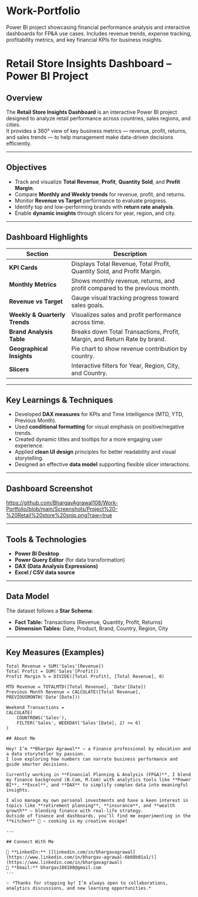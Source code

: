 # Work-Portfolio
Power BI project showcasing financial performance analysis and interactive dashboards for FP&amp;A use cases. Includes revenue trends, expense tracking, profitability metrics, and key financial KPIs for business insights.

# Retail Store Insights Dashboard – Power BI Project

## Overview

The **Retail Store Insights Dashboard** is an interactive Power BI project designed to analyze retail performance across countries, sales regions, and cities.  
It provides a 360° view of key business metrics — revenue, profit, returns, and sales trends — to help management make data-driven decisions efficiently.

---

## Objectives
- Track and visualize **Total Revenue**, **Profit**, **Quantity Sold**, and **Profit Margin**.
- Compare **Monthly and Weekly trends** for revenue, profit, and returns.
- Monitor **Revenue vs Target** performance to evaluate progress.
- Identify top and low-performing brands with **return rate analysis**.
- Enable **dynamic insights** through slicers for year, region, and city.

---

## Dashboard Highlights

| Section | Description |
|----------|-------------|
| **KPI Cards** | Displays Total Revenue, Total Profit, Quantity Sold, and Profit Margin. |
| **Monthly Metrics** | Shows monthly revenue, returns, and profit compared to the previous month. |
| **Revenue vs Target** | Gauge visual tracking progress toward sales goals. |
| **Weekly & Quarterly Trends** | Visualizes sales and profit performance across time. |
| **Brand Analysis Table** | Breaks down Total Transactions, Profit, Margin, and Return Rate by brand. |
| **Geographical Insights** | Pie chart to show revenue contribution by country. |
| **Slicers** | Interactive filters for Year, Region, City, and Country. |

---

## Key Learnings & Techniques
- Developed **DAX measures** for KPIs and Time Intelligence (MTD, YTD, Previous Month).
- Used **conditional formatting** for visual emphasis on positive/negative trends.
- Created dynamic titles and tooltips for a more engaging user experience.
- Applied **clean UI design** principles for better readability and visual storytelling.
- Designed an effective **data model** supporting flexible slicer interactions.

---

## Dashboard Screenshot

https://github.com/BhargavAgrawal108/Work-Portfolio/blob/main/Screenshots/Project%20-%20Retail%20store%20snip.png?raw=true

---

## Tools & Technologies
- **Power BI Desktop**
- **Power Query Editor** (for data transformation)
- **DAX (Data Analysis Expressions)**  
- **Excel / CSV data source**

---

## Data Model
The dataset follows a **Star Schema**:
- **Fact Table:** Transactions (Revenue, Quantity, Profit, Returns)
- **Dimension Tables:** Date, Product, Brand, Country, Region, City

---

## Key Measures (Examples)
```DAX
Total Revenue = SUM('Sales'[Revenue])
Total Profit = SUM('Sales'[Profit])
Profit Margin % = DIVIDE([Total Profit], [Total Revenue], 0)

MTD Revenue = TOTALMTD([Total Revenue], 'Date'[Date])
Previous Month Revenue = CALCULATE([Total Revenue], PREVIOUSMONTH('Date'[Date]))

Weekend Transactions = 
CALCULATE(
    COUNTROWS('Sales'),
    FILTER('Sales', WEEKDAY('Sales'[Date], 2) >= 6)
)

## About Me  

Hey! I’m **Bhargav Agrawal** — a Finance professional by education and a data storyteller by passion.  
I love exploring how numbers can narrate business performance and guide smarter decisions.  

Currently working in **Financial Planning & Analysis (FP&A)**, I blend my finance background (B.Com, M.Com) with analytics tools like **Power BI**, **Excel**, and **DAX** to simplify complex data into meaningful insights.  

I also manage my own personal investments and have a keen interest in topics like **retirement planning**, **insurance**, and **wealth growth** — blending finance with real-life strategy.  
Outside of finance and dashboards, you’ll find me experimenting in the **kitchen** 🍳 — cooking is my creative escape!  

---

## Connect With Me  

💼 **LinkedIn:** [[linkedin.com/in/bhargavagrawal](https://www.linkedin.com/in/bhargav-agrawal-6b60b01a1/)](https://www.linkedin.com/in/bhargavagrawal)  
📧 **Email:** bhargav108108@gmail.com  
---

✨ *Thanks for stopping by! I’m always open to collaborations, analytics discussions, and new learning opportunities.*
